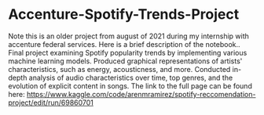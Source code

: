 # Accenture-Spotify-Trends-Project
Note this is an older project from august of 2021 during my internship with accenture federal services. Here is a brief description of the notebook..
Final project examining Spotify popularity trends by implementing various machine learning models. Produced graphical representations of artists' characteristics, such as energy, acousticness, and more. Conducted in-depth analysis of audio characteristics over time, top genres, and the evolution of explicit content in songs.
The link to the full page can be found here: https://www.kaggle.com/code/arenmramirez/spotify-reccomendation-project/edit/run/69860701
